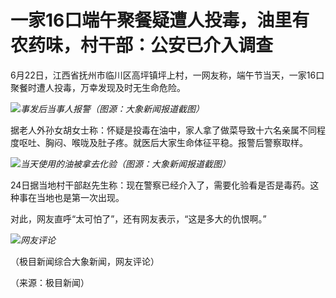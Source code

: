 

# 一家16口端午聚餐疑遭人投毒，油里有农药味，村干部：公安已介入调查

6月22日，江西省抚州市临川区高坪镇坪上村，一网友称，端午节当天，一家16口聚餐时遭人投毒，万幸发现及时无生命危险。

![](https://inews.gtimg.com/om_bt/OD5A63RC91vnl9Kn1T0zJexDvhfXfV0jyxjjKBKSxCxDcAA/1000)_事发后当事人报警（图源：大象新闻报道截图）_

据老人外孙女胡女士称：怀疑是投毒在油中，家人拿了做菜导致十六名亲属不同程度呕吐、胸闷、喉咙及肚子疼。就医后大家生命体征平稳。报警后警察取样。

![](https://inews.gtimg.com/om_bt/OdLubYDDnuSFP0LHvrb9wTqHrB_wTz1491Ivs2IfCTtBEAA/1000)_当天使用的油被拿去化验（图源：大象新闻报道截图）_

24日据当地村干部赵先生称：现在警察已经介入了，需要化验看是否是毒药。这种事在当地也是第一次出现。

对此，网友直呼“太可怕了”，还有网友表示，“这是多大的仇恨啊。”

![](https://inews.gtimg.com/om_bt/OuxekzZZHu172kv6PDSmoSauZOrruhpfeBoBJlCu-W77YAA/1000)_网友评论_

（极目新闻综合大象新闻，网友评论）

（来源：极目新闻）

